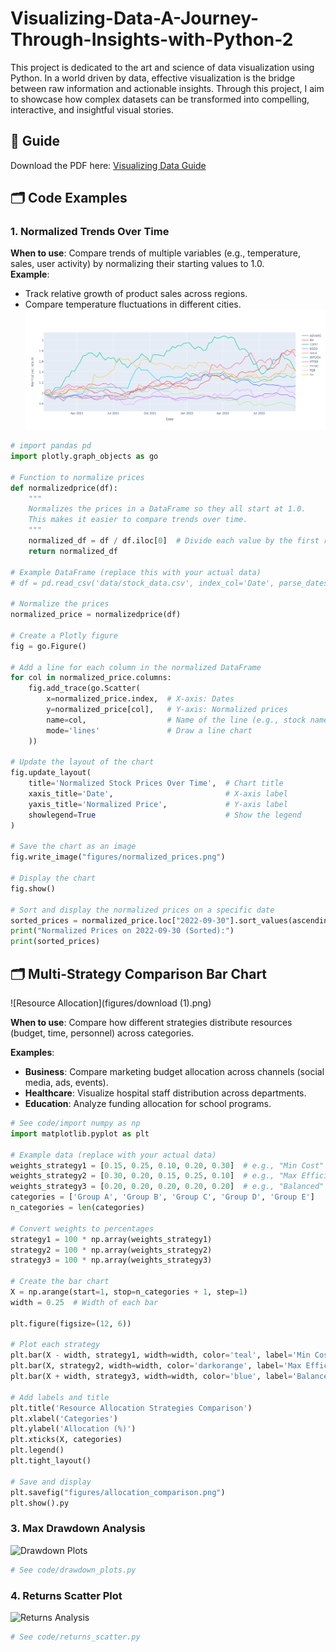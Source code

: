 # Visualizing-Data-A-Journey-Through-Insights-with-Python-2
 This project is dedicated to the art and science of data visualization using Python. In a world driven by data, effective visualization is the bridge between raw information and actionable insights. Through this project, I aim to showcase how complex datasets can be transformed into compelling, interactive, and insightful visual stories.

 ## 📄 Guide
Download the PDF here: [Visualizing Data Guide](docs/docs/docs/Visualizing.pdf)

## 🗂️ Code Examples
### 1. **Normalized Trends Over Time** 
**When to use**: Compare trends of multiple variables (e.g., temperature, sales, user activity) by normalizing their starting values to 1.0.  
**Example**:  
- Track relative growth of product sales across regions.  
- Compare temperature fluctuations in different cities. 
![Normalized Trends](figures/newplot.png)
```python
# import pandas pd
import plotly.graph_objects as go

# Function to normalize prices
def normalizedprice(df):
    """
    Normalizes the prices in a DataFrame so they all start at 1.0.
    This makes it easier to compare trends over time.
    """
    normalized_df = df / df.iloc[0]  # Divide each value by the first row's value
    return normalized_df

# Example DataFrame (replace this with your actual data)
# df = pd.read_csv('data/stock_data.csv', index_col='Date', parse_dates=True)

# Normalize the prices
normalized_price = normalizedprice(df)

# Create a Plotly figure
fig = go.Figure()

# Add a line for each column in the normalized DataFrame
for col in normalized_price.columns:
    fig.add_trace(go.Scatter(
        x=normalized_price.index,  # X-axis: Dates
        y=normalized_price[col],   # Y-axis: Normalized prices
        name=col,                  # Name of the line (e.g., stock name)
        mode='lines'               # Draw a line chart
    ))

# Update the layout of the chart
fig.update_layout(
    title='Normalized Stock Prices Over Time',  # Chart title
    xaxis_title='Date',                         # X-axis label
    yaxis_title='Normalized Price',             # Y-axis label
    showlegend=True                             # Show the legend
)

# Save the chart as an image
fig.write_image("figures/normalized_prices.png")

# Display the chart
fig.show()

# Sort and display the normalized prices on a specific date
sorted_prices = normalized_price.loc["2022-09-30"].sort_values(ascending=False)
print("Normalized Prices on 2022-09-30 (Sorted):")
print(sorted_prices)

```

## 🗂️ Multi-Strategy Comparison Bar Chart
![Resource Allocation](figures/download (1).png)

**When to use**: Compare how different strategies distribute resources (budget, time, personnel) across categories.  

**Examples**:
- **Business**: Compare marketing budget allocation across channels (social media, ads, events).  
- **Healthcare**: Visualize hospital staff distribution across departments.  
- **Education**: Analyze funding allocation for school programs.  
```python
# See code/import numpy as np
import matplotlib.pyplot as plt

# Example data (replace with your actual data)
weights_strategy1 = [0.15, 0.25, 0.10, 0.20, 0.30]  # e.g., "Min Cost" allocation
weights_strategy2 = [0.30, 0.20, 0.15, 0.25, 0.10]  # e.g., "Max Efficiency"
weights_strategy3 = [0.20, 0.20, 0.20, 0.20, 0.20]  # e.g., "Balanced"
categories = ['Group A', 'Group B', 'Group C', 'Group D', 'Group E']
n_categories = len(categories)

# Convert weights to percentages
strategy1 = 100 * np.array(weights_strategy1)
strategy2 = 100 * np.array(weights_strategy2)
strategy3 = 100 * np.array(weights_strategy3)

# Create the bar chart
X = np.arange(start=1, stop=n_categories + 1, step=1)
width = 0.25  # Width of each bar

plt.figure(figsize=(12, 6))

# Plot each strategy
plt.bar(X - width, strategy1, width=width, color='teal', label='Min Cost')
plt.bar(X, strategy2, width=width, color='darkorange', label='Max Efficiency')
plt.bar(X + width, strategy3, width=width, color='blue', label='Balanced')

# Add labels and title
plt.title('Resource Allocation Strategies Comparison')
plt.xlabel('Categories')
plt.ylabel('Allocation (%)')
plt.xticks(X, categories)
plt.legend()
plt.tight_layout()

# Save and display
plt.savefig("figures/allocation_comparison.png")
plt.show().py
```

### 3. Max Drawdown Analysis
![Drawdown Plots](figures/max_drawdown.png)
```python
# See code/drawdown_plots.py
```

### 4. Returns Scatter Plot
![Returns Analysis](figures/returns_analysis.png)
```python
# See code/returns_scatter.py
```
